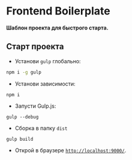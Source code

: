 # Frontend Boilerplate
**Шаблон проекта для быстрого старта.**

## Старт проекта

* Установи `gulp` глобально:

```bash
npm i -g gulp
```

* Установи зависимости:

```
npm i
```

* Запусти Gulp.js:

```
gulp --debug
```

* Сборка в папку `dist`
```
gulp build
```

* Открой в браузере [`http://localhost:9000/`](http://localhost:9000/).